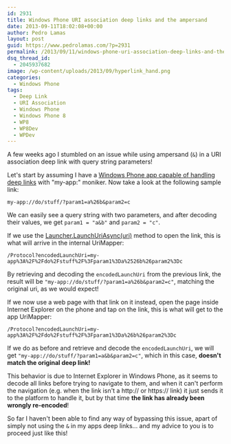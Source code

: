 ```yaml
---
id: 2931
title: Windows Phone URI association deep links and the ampersand
date: 2013-09-11T18:02:08+00:00
author: Pedro Lamas
layout: post
guid: https://www.pedrolamas.com/?p=2931
permalink: /2013/09/11/windows-phone-uri-association-deep-links-and-the-ampersand/
dsq_thread_id:
  - 2045937682
image: /wp-content/uploads/2013/09/hyperlink_hand.png
categories:
  - Windows Phone
tags:
  - Deep Link
  - URI Association
  - Windows Phone
  - Windows Phone 8
  - WP8
  - WP8Dev
  - WPDev
---
```

A few weeks ago I stumbled on an issue while using ampersand (`&`) in a URI association deep link with query string parameters!

Let's start by assuming I have a [Windows Phone app capable of handling deep links](http://msdn.microsoft.com/en-us/library/windowsphone/develop/jj206987%28v=vs.105%29.aspx#BKMK_URIassociations) with "my-app:" moniker. Now take a look at the following sample link:

```text
my-app://do/stuff/?param1=a%26b&param2=c
```

We can easily see a query string with two parameters, and after decoding their values, we get `param1 = "a&b"` and `param2 = "c"`.

If we use the [Launcher.LaunchUriAsync(uri)](http://msdn.microsoft.com/en-us/library/windowsphone/develop/hh701480.aspx) method to open the link, this is what will arrive in the internal UriMapper:

```text
/Protocol?encodedLaunchUri=my-app%3A%2F%2Fdo%2Fstuff%2F%3Fparam1%3Da%2526b%26param2%3Dc
```

By retrieving and decoding the `encodedLaunchUri` from the previous link, the result will be `"my-app://do/stuff/?param1=a%26b&param2=c"`, matching the original uri, as we would expect!

If we now use a web page with that link on it instead, open the page inside Internet Explorer on the phone and tap on the link, this is what will get to the app UriMapper:

```text
/Protocol?encodedLaunchUri=my-app%3A%2F%2Fdo%2Fstuff%2F%3Fparam1%3Da%26b%26param2%3Dc
```

If we do as before and retrieve and decode the `encodedLaunchUri`, we will get `"my-app://do/stuff/?param1=a&b&param2=c"`, which in this case, **doesn't match the original deep link!**

This behavior is due to Internet Explorer in Windows Phone, as it seems to decode all links before trying to navigate to them, and when it can't perform the navigation (e.g. when the link isn't a http:// or https:// link) it just sends it to the platform to handle it, but by that time **the link has already been wrongly re-encoded**!

So far I haven't been able to find any way of bypassing this issue, apart of simply not using the `&` in my apps deep links... and my advice to you is to proceed just like this!